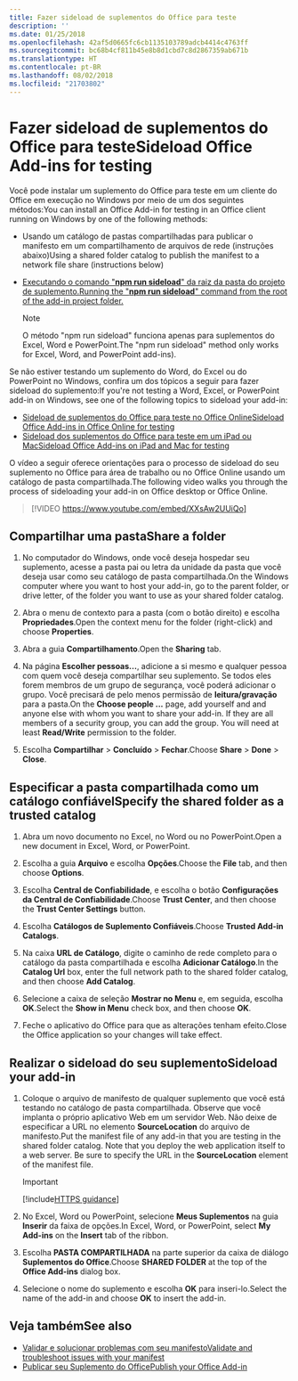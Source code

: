 ```yaml
---
title: Fazer sideload de suplementos do Office para teste
description: ''
ms.date: 01/25/2018
ms.openlocfilehash: 42af5d0665fc6cb1135103789adcb4414c4763ff
ms.sourcegitcommit: bc68b4cf811b45e8b8d1cbd7c8d2867359ab671b
ms.translationtype: HT
ms.contentlocale: pt-BR
ms.lasthandoff: 08/02/2018
ms.locfileid: "21703802"
---
```

# <a name="sideload-office-add-ins-for-testing"></a><span data-ttu-id="66855-102">Fazer sideload de suplementos do Office para teste</span><span class="sxs-lookup"><span data-stu-id="66855-102">Sideload Office Add-ins for testing</span></span>

<span data-ttu-id="66855-103">Você pode instalar um suplemento do Office para teste em um cliente do Office em execução no Windows por meio de um dos seguintes métodos:</span><span class="sxs-lookup"><span data-stu-id="66855-103">You can install an Office Add-in for testing in an Office client running on Windows by one of the following methods:</span></span>

- <span data-ttu-id="66855-104">Usando um catálogo de pastas compartilhadas para publicar o manifesto em um compartilhamento de arquivos de rede (instruções abaixo)</span><span class="sxs-lookup"><span data-stu-id="66855-104">Using a shared folder catalog to publish the manifest to a network file share (instructions below)</span></span>
- [<span data-ttu-id="66855-105">Executando o comando "**npm run sideload**" da raiz da pasta do projeto de suplemento.</span><span class="sxs-lookup"><span data-stu-id="66855-105">Running the "**npm run sideload**" command from the root of the add-in project folder.</span></span>](sideload-office-addin-using-sideload-command.md)

    > [!NOTE]
    > <span data-ttu-id="66855-106">O método "npm run sideload" funciona apenas para suplementos do Excel, Word e PowerPoint.</span><span class="sxs-lookup"><span data-stu-id="66855-106">The "npm run sideload" method only works for Excel, Word, and PowerPoint add-ins).</span></span>

<span data-ttu-id="66855-107">Se não estiver testando um suplemento do Word, do Excel ou do PowerPoint no Windows, confira um dos tópicos a seguir para fazer sideload do suplemento:</span><span class="sxs-lookup"><span data-stu-id="66855-107">If you're not testing a Word, Excel, or PowerPoint add-in on Windows, see one of the following topics to sideload your add-in:</span></span>

- [<span data-ttu-id="66855-108">Sideload de suplementos do Office para teste no Office Online</span><span class="sxs-lookup"><span data-stu-id="66855-108">Sideload Office Add-ins in Office Online for testing</span></span>](sideload-office-add-ins-for-testing.md)
- [<span data-ttu-id="66855-109">Sideload dos suplementos do Office para teste em um iPad ou Mac</span><span class="sxs-lookup"><span data-stu-id="66855-109">Sideload Office Add-ins on iPad and Mac for testing</span></span>](sideload-an-office-add-in-on-ipad-and-mac.md)

<span data-ttu-id="66855-110">O vídeo a seguir oferece orientações para o processo de sideload do seu suplemento no Office para área de trabalho ou no Office Online usando um catálogo de pasta compartilhada.</span><span class="sxs-lookup"><span data-stu-id="66855-110">The following video walks you through the process of sideloading your add-in on Office desktop or Office Online.</span></span>  


> [!VIDEO https://www.youtube.com/embed/XXsAw2UUiQo]


## <a name="share-a-folder"></a><span data-ttu-id="66855-111">Compartilhar uma pasta</span><span class="sxs-lookup"><span data-stu-id="66855-111">Share a folder</span></span>

1. <span data-ttu-id="66855-112">No computador do Windows, onde você deseja hospedar seu suplemento, acesse a pasta pai ou letra da unidade da pasta que você deseja usar como seu catálogo de pasta compartilhada.</span><span class="sxs-lookup"><span data-stu-id="66855-112">On the Windows computer where you want to host your add-in, go to the parent folder, or drive letter, of the folder you want to use as your shared folder catalog.</span></span>

2. <span data-ttu-id="66855-113">Abra o menu de contexto para a pasta (com o botão direito) e escolha **Propriedades**.</span><span class="sxs-lookup"><span data-stu-id="66855-113">Open the context menu for the folder (right-click) and choose **Properties**.</span></span>

3. <span data-ttu-id="66855-114">Abra a guia **Compartilhamento**.</span><span class="sxs-lookup"><span data-stu-id="66855-114">Open the **Sharing** tab.</span></span>

4. <span data-ttu-id="66855-p101">Na página **Escolher pessoas...**, adicione a si mesmo e qualquer pessoa com quem você deseja compartilhar seu suplemento. Se todos eles forem membros de um grupo de segurança, você poderá adicionar o grupo. Você precisará de pelo menos permissão de **leitura/gravação** para a pasta.</span><span class="sxs-lookup"><span data-stu-id="66855-p101">On the **Choose people ...** page, add yourself and and anyone else with whom you want to share your add-in. If they are all members of a security group, you can add the group. You will need at least **Read/Write** permission to the folder.</span></span> 

5. <span data-ttu-id="66855-118">Escolha **Compartilhar** > **Concluído** > **Fechar**.</span><span class="sxs-lookup"><span data-stu-id="66855-118">Choose **Share** > **Done** > **Close**.</span></span>


## <a name="specify-the-shared-folder-as-a-trusted-catalog"></a><span data-ttu-id="66855-119">Especificar a pasta compartilhada como um catálogo confiável</span><span class="sxs-lookup"><span data-stu-id="66855-119">Specify the shared folder as a trusted catalog</span></span>
      
1. <span data-ttu-id="66855-120">Abra um novo documento no Excel, no Word ou no PowerPoint.</span><span class="sxs-lookup"><span data-stu-id="66855-120">Open a new document in Excel, Word, or PowerPoint.</span></span>
    
2. <span data-ttu-id="66855-121">Escolha a guia **Arquivo** e escolha **Opções**.</span><span class="sxs-lookup"><span data-stu-id="66855-121">Choose the **File** tab, and then choose **Options**.</span></span>
    
3. <span data-ttu-id="66855-122">Escolha **Central de Confiabilidade**, e escolha o botão **Configurações da Central de Confiabilidade**.</span><span class="sxs-lookup"><span data-stu-id="66855-122">Choose **Trust Center**, and then choose the  **Trust Center Settings** button.</span></span>
    
4. <span data-ttu-id="66855-123">Escolha **Catálogos de Suplemento Confiáveis**.</span><span class="sxs-lookup"><span data-stu-id="66855-123">Choose  **Trusted Add-in Catalogs**.</span></span>
    
5. <span data-ttu-id="66855-124">Na caixa  **URL de Catálogo**, digite o caminho de rede completo para o catálogo da pasta compartilhada e escolha **Adicionar Catálogo**.</span><span class="sxs-lookup"><span data-stu-id="66855-124">In the  **Catalog Url** box, enter the full network path to the shared folder catalog, and then choose **Add Catalog**.</span></span>
    
6. <span data-ttu-id="66855-125">Selecione a caixa de seleção **Mostrar no Menu** e, em seguida, escolha **OK**.</span><span class="sxs-lookup"><span data-stu-id="66855-125">Select the **Show in Menu** check box, and then choose **OK**.</span></span>

7. <span data-ttu-id="66855-126">Feche o aplicativo do Office para que as alterações tenham efeito.</span><span class="sxs-lookup"><span data-stu-id="66855-126">Close the Office application so your changes will take effect.</span></span>
    

## <a name="sideload-your-add-in"></a><span data-ttu-id="66855-127">Realizar o sideload do seu suplemento</span><span class="sxs-lookup"><span data-stu-id="66855-127">Sideload your add-in</span></span>

1. <span data-ttu-id="66855-p102">Coloque o arquivo de manifesto de qualquer suplemento que você está testando no catálogo de pasta compartilhada. Observe que você implanta o próprio aplicativo Web em um servidor Web. Não deixe de especificar a URL no elemento **SourceLocation** do arquivo de manifesto.</span><span class="sxs-lookup"><span data-stu-id="66855-p102">Put the manifest file of any add-in that you are testing in the shared folder catalog. Note that you deploy the web application itself to a web server. Be sure to specify the URL in the **SourceLocation** element of the manifest file.</span></span>

    > [!IMPORTANT]
    > [!include[HTTPS guidance](../includes/https-guidance.md)]

2. <span data-ttu-id="66855-131">No Excel, Word ou PowerPoint, selecione **Meus Suplementos** na guia **Inserir** da faixa de opções.</span><span class="sxs-lookup"><span data-stu-id="66855-131">In Excel, Word, or PowerPoint, select **My Add-ins** on the **Insert** tab of the ribbon.</span></span>

3. <span data-ttu-id="66855-132">Escolha **PASTA COMPARTILHADA** na parte superior da caixa de diálogo **Suplementos do Office**.</span><span class="sxs-lookup"><span data-stu-id="66855-132">Choose **SHARED FOLDER** at the top of the **Office Add-ins** dialog box.</span></span>

4. <span data-ttu-id="66855-133">Selecione o nome do suplemento e escolha **OK** para inseri-lo.</span><span class="sxs-lookup"><span data-stu-id="66855-133">Select the name of the add-in and choose **OK** to insert the add-in.</span></span>


## <a name="see-also"></a><span data-ttu-id="66855-134">Veja também</span><span class="sxs-lookup"><span data-stu-id="66855-134">See also</span></span>

- [<span data-ttu-id="66855-135">Validar e solucionar problemas com seu manifesto</span><span class="sxs-lookup"><span data-stu-id="66855-135">Validate and troubleshoot issues with your manifest</span></span>](troubleshoot-manifest.md)
- [<span data-ttu-id="66855-136">Publicar seu Suplemento do Office</span><span class="sxs-lookup"><span data-stu-id="66855-136">Publish your Office Add-in</span></span>](../publish/publish.md)
    
